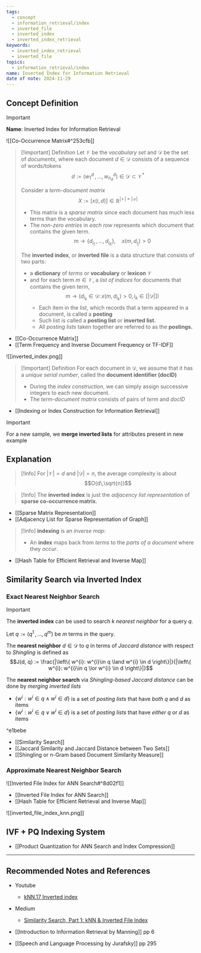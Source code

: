 ```yaml
---
tags:
  - concept
  - information_retrieval/index
  - inverted_file
  - inverted_index
  - inverted_index_retrieval
keywords:
  - inverted_index_retrieval
  - inverted_file
topics:
  - information_retrieval/index
name: Inverted Index for Information Retrieval
date of note: 2024-11-29
---
```


## Concept Definition

>[!important]
>**Name**: Inverted Index for Information Retrieval

![[Co-Occurrence Matrix#^253cfb]]

>[!important] Definition
>Let $\mathcal{V}$ be the *vocabulary set* and $\mathcal{D}$ be the set of *documents*, where each document $d\in \mathcal{D}$ consists of a sequence of words/tokens $$d := (w_{1}^{d} \,{,}\ldots{,}\,w_{n_{d}}^{d}) \in \mathcal{D} \subset \mathcal{V}^{*}$$
>
>Consider a *term-document matrix* $$X := [x(i,d)]\in \mathbb{R}^{|\mathcal{V}|\times |\mathcal{D}|}$$
>- This matrix is a *sparse matrix* since each document has much less terms than the vocabulary.
>- The *non-zero entries* in *each row* represents which document that contains the given term. $$m \to  \{ d_{i_{1}} \,{,}\ldots{,}\, d_{i_{K}}\}, \quad x(m, d_{i_{j}}) > 0 $$
>  
>The **inverted index**, or **inverted file** is a data structure that consists of two parts:
>- a **dictionary** of *terms* or **vocabulary** or **lexicon** $\mathcal{V}$
>- and for each term $m\in \mathcal{V}$, a *list of indices* for documents that contains the given term, $$m \to  ( d_{i_{k}}\in \mathcal{D}:\, x(m, d_{i_{k}}) > 0,\, i_{k}\in [|\mathcal{D}|])$$ 
>	- Each item in the list, which records that a term appeared in a document, is called a **posting** 
>	- Such list is called a **posting list** or **inverted list.**
>	- All *posting lists* taken together are referred to as the **postings.**

- [[Co-Occurrence Matrix]]
- [[Term Frequency and Inverse Document Frequency or TF-IDF]]


![[inverted_index.png]]

>[!important] Definition
>For each document in $\mathcal{D}$, we assume that it has a *unique serial number*, called the **document identifier (docID)**
>- During the *index construction*, we can simply assign successive integers to each new document.
>- The *term-document matrix* consists of pairs of *term* and *docID*
>

- [[Indexing or Index Construction for Information Retrieval]]

>[!important]
>For a new sample, we **merge inverted lists** for attributes present in new example


## Explanation

>[!info]
>For $|\mathcal{V}|= d$ and $|\mathcal{D}| = n$, the average complexity is about $$O(d\,\sqrt{n})$$


>[!info]
>The **inverted index** is just the *adjacency list representation* of **sparse co-occurrence matrix**.

- [[Sparse Matrix Representation]]
- [[Adjacency List for Sparse Representation of Graph]]

>[!info]
>**indexing** is an *inverse map*:
>- An **index** maps back from *terms* to the *parts of a document* where they *occur*.

- [[Hash Table for Efficient Retrieval and Inverse Map]]

## Similarity Search via Inverted Index
### Exact Nearest Neighbor Search

>[!important] 
>The **inverted index** can be used to search *$k$ nearest neighbor* for a query $q$.
>
>Let $q:= (q^1 \,{,}\ldots{,}\,q^{m})$ be $m$ terms in the query.
>
>The **nearest neighbor** $d\in \mathcal{D}$ to $q$ in terms of *Jaccard distance* with respect to *Shingling* is defined as $$J(d, q) := \frac{|\left\{ w^{i}: w^{i}\in q \land w^{i} \in d \right\}|}{|\left\{ w^{i}: w^{i}\in q \lor w^{i} \in d \right\}|}$$
>
>The **nearest neighbor search** via *Shingling-based Jaccard distance* can be done by *merging inverted lists*
>- $\left\{ w^{i}: w^{i}\in q \land w^{i} \in d \right\}$ is a set of *posting lists* that have *both* $q$ and $d$ as items
>- $\left\{ w^{i}: w^{i}\in q \lor w^{i} \in d \right\}$  is a set of *posting lists* that have *either* $q$ or $d$ as items
>  

^e1bebe


- [[Similarity Search]]
- [[Jaccard Similarity and Jaccard Distance between Two Sets]]
- [[Shingling or n-Gram based Document Similarity Measure]]

### Approximate Nearest Neighbor Search

![[Inverted File Index for ANN Search#^8d02f1]]

- [[Inverted File Index for ANN Search]]
- [[Hash Table for Efficient Retrieval and Inverse Map]]

![[inverted_file_index_knn.png]]


## IVF + PQ Indexing System

- [[Product Quantization for ANN Search and Index Compression]]



-----------
##  Recommended Notes and References


- Youtube
	- [kNN.17 Inverted index](https://www.youtube.com/watch?v=Mlp8hlKwETs)

- Medium
	- [Similarity Search, Part 1: kNN & Inverted File Index](https://towardsdatascience.com/similarity-search-knn-inverted-file-index-7cab80cc0e79)

- [[Introduction to Information Retrieval by Manning]] pp 6
- [[Speech and Language Processing by Jurafsky]] pp 295